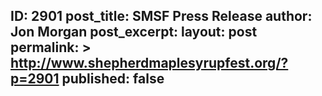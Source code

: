 ---
---
ID: 2901
post_title: SMSF Press Release
author: Jon Morgan
post_excerpt:
layout: post
permalink: >
  http://www.shepherdmaplesyrupfest.org/?p=2901
published: false
---